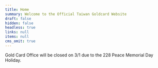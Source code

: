 ```yaml
---
title: Home
summary: Welcome to the Official Taiwan Goldcard Website
draft: false
hidden: false
headless: true
links: null
items: null
cms_omit: true
---
```


Gold Card Office will be closed on 3/1 due to the 228 Peace Memorial Day Holiday.
